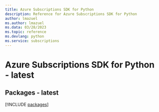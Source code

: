 ```yaml
---
title: Azure Subscriptions SDK for Python
description: Reference for Azure Subscriptions SDK for Python
author: lmazuel
ms.author: lmazuel
ms.data: 03/28/2023
ms.topic: reference
ms.devlang: python
ms.service: subscriptions
---
```

# Azure Subscriptions SDK for Python - latest
## Packages - latest
[!INCLUDE [packages](subscriptions-index.md)]